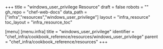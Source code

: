 +++
title = "windows_user_privilege Resource"
draft = false
robots = ""
gh_repo = "chef-web-docs"
data_path = ["infra","resources","windows_user_privilege"]
layout = "infra_resource"
toc_layout = "infra_resource_toc"

[menu]
  [menu.infra]
    title = "windows_user_privilege"
    identifier = "chef_infra/cookbook_reference/resources/windows_user_privilege"
    parent = "chef_infra/cookbook_reference/resources"
+++

<!-- The contents of this page are automatically generated from the windows_user_privilege.yaml file in the data directory. -->
<!-- To suggest a change, edit the https://github.com/chef/chef/blob/main/lib/chef/resource/windows_user_privilege.rb file
      and submit a pull request to the https://github.com/chef/chef repository. -->
